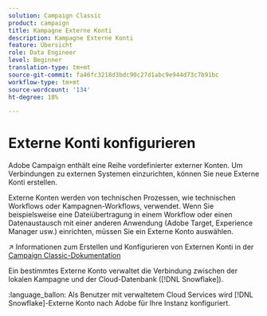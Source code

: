 ```yaml
---
solution: Campaign Classic
product: campaign
title: Kampagne Externe Konti
description: Kampagne Externe Konti
feature: Übersicht
role: Data Engineer
level: Beginner
translation-type: tm+mt
source-git-commit: fa46fc3218d3bdc90c27d1abc9e944d73c7b91bc
workflow-type: tm+mt
source-wordcount: '134'
ht-degree: 18%

---
```


# Externe Konti konfigurieren

Adobe Campaign enthält eine Reihe vordefinierter externer Konten. Um Verbindungen zu externen Systemen einzurichten, können Sie neue Externe Konti erstellen.

Externe Konten werden von technischen Prozessen, wie technischen Workflows oder Kampagnen-Workflows, verwendet. Wenn Sie beispielsweise eine Dateiübertragung in einem Workflow oder einen Datenaustausch mit einer anderen Anwendung (Adobe Target, Experience Manager usw.) einrichten, müssen Sie ein Externe Konto auswählen.

:arrow_upper_right: Informationen zum Erstellen und Konfigurieren von Externen Konti in der [Campaign Classic-Dokumentation](https://experienceleague.adobe.com/docs/campaign-classic/using/installing-campaign-classic/accessing-external-database/external-accounts.html)

Ein bestimmtes Externe Konto verwaltet die Verbindung zwischen der lokalen Kampagne und der Cloud-Datenbank ([!DNL Snowflake]).

:language_ballon: Als Benutzer mit verwaltetem Cloud Services wird [!DNL Snowflake]-Externe Konto nach Adobe für Ihre Instanz konfiguriert.